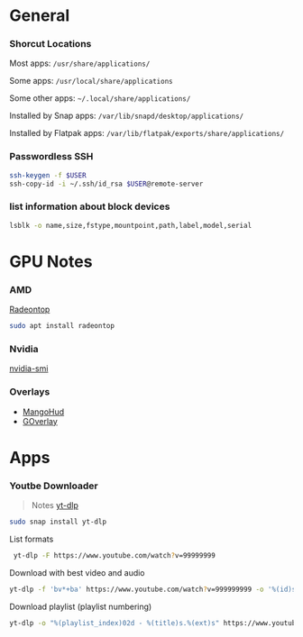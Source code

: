 # General
### Shorcut Locations
Most apps: ```/usr/share/applications/```

Some apps: ```/usr/local/share/applications```

Some other apps: ```~/.local/share/applications/```

Installed by Snap apps: ```/var/lib/snapd/desktop/applications/```

Installed by Flatpak apps: ```/var/lib/flatpak/exports/share/applications/```

### Passwordless SSH
```bash
ssh-keygen -f $USER
ssh-copy-id -i ~/.ssh/id_rsa $USER@remote-server
```

### list information about block devices
```bash
lsblk -o name,size,fstype,mountpoint,path,label,model,serial
```

# GPU Notes
### AMD
[Radeontop](https://github.com/clbr/radeontop)
```bash
sudo apt install radeontop
```

### Nvidia
[nvidia-smi](https://nvidia.custhelp.com/app/answers/detail/a_id/3751/~/useful-nvidia-smi-queries)

### Overlays
+ [MangoHud](https://github.com/flightlessmango/MangoHud)
+ [GOverlay](https://github.com/benjamimgois/goverlay)

# Apps
### Youtbe Downloader
> Notes
[yt-dlp](https://snapcraft.io/install/yt-dlp/ubuntu#install)
```bash
sudo snap install yt-dlp
```
List formats
```bash
 yt-dlp -F https://www.youtube.com/watch?v=99999999
```
Download with best video and audio
```bash
yt-dlp -f 'bv*+ba' https://www.youtube.com/watch?v=999999999 -o '%(id)s.%(ext)s'
```
Download playlist (playlist numbering)
```bash
yt-dlp -o "%(playlist_index)02d - %(title)s.%(ext)s" https://www.youtube.com/playlist?list=99999999
```